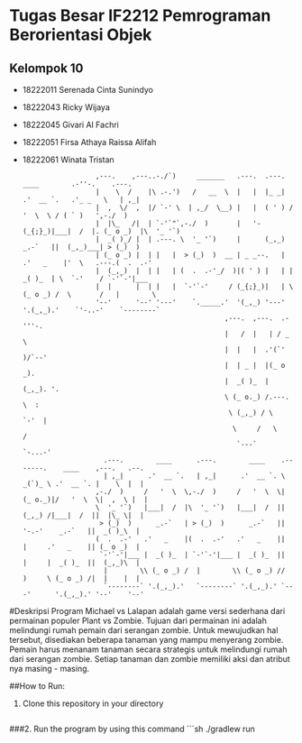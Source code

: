 # Tugas Besar IF2212 Pemrograman Berorientasi Objek
## Kelompok 10
- 18222011 Serenada Cinta Sunindyo
- 18222043 Ricky Wijaya
- 18222045 Givari Al Fachri
- 18222051 Firsa Athaya Raissa Alifah
- 18222061 Winata Tristan

                        ,---.    ,---..-./`)     _______   .---.  .---.    ____        .-''-.    .---.             
                        |    \  /    |\ .-.')   /   __  \  |   |  |_ _|  .'  __ `.   .'_ _   \   | ,_|             
                        |  ,  \/  ,  |/ `-' \  | ,_/  \__) |   |  ( ' ) /   '  \  \ / ( ` )   ',-./  )             
                        |  |\_   /|  | `-'`"`,-./  )       |   '-(_{;}_)|___|  /  |. (_ o _)  |\  '_ '`)           
                        |  _( )_/ |  | .---. \  '_ '`)     |      (_,_)    _.-`   ||  (_,_)___| > (_)  )           
                        | (_ o _) |  | |   |  > (_)  )  __ | _ _--.   | .'   _    |'  \   .---.(  .  .-'           
                        |  (_,_)  |  | |   | (  .  .-'_/  )|( ' ) |   | |  _( )_  | \  `-'    / `-'`-'|___         
                        |  |      |  | |   |  `-'`-'     / (_{;}_)|   | \ (_ o _) /  \       /   |        \        
                        '--'      '--' '---'    `._____.'  '(_,_) '---'  '.(_,_).'    `'-..-'    `--------`        
                                                        ,---.  ,---.  .-'''-.                                      
                                                        |   /  |   | / _     \                                     
                                                        |  |   |  .'(`' )/`--'                                     
                                                        |  | _ |  |(_ o _).                                        
                                                        |  _( )_  | (_,_). '.                                      
                                                        \ (_ o._) /.---.  \  :                                     
                                                         \ (_,_) / \    `-'  |                                     
                                                          \     /   \       /                                     
                                                           `---`     `-...-'                                       
                          .---.        ____      .---.        ____    .-------.    ____    ,---.   .--.            
                          | ,_|      .'  __ `.   | ,_|      .'  __ `. \  _(`)_ \ .'  __ `. |    \  |  |            
                        ,-./  )     /   '  \  \,-./  )     /   '  \  \| (_ o._)|/   '  \  \|  ,  \ |  |            
                        \  '_ '`)   |___|  /  |\  '_ '`)   |___|  /  ||  (_,_) /|___|  /  ||  |\_ \|  |            
                         > (_)  )      _.-`   | > (_)  )      _.-`   ||   '-.-'    _.-`   ||  _( )_\  |            
                        (  .  .-'   .'   _    |(  .  .-'   .'   _    ||   |     .'   _    || (_ o _)  |            
                         `-'`-'|___ |  _( )_  | `-'`-'|___ |  _( )_  ||   |     |  _( )_  ||  (_,_)\  |            
                          |        \\ (_ o _) /  |        \\ (_ o _) //   )     \ (_ o _) /|  |    |  |            
                          `--------` '.(_,_).'   `--------` '.(_,_).' `---'      '.(_,_).' '--'    '--'            


#Deskripsi Program
Michael vs Lalapan adalah game versi sederhana dari permainan populer Plant vs Zombie. Tujuan dari permainan ini adalah melindungi rumah pemain dari serangan zombie. Untuk mewujudkan hal tersebut, disediakan beberapa tanaman yang mampu menyerang zombie. Pemain harus menanam tanaman secara strategis untuk melindungi rumah dari serangan zombie. Setiap tanaman dan zombie memiliki aksi dan atribut nya masing - masing.

##How to Run:
1. Clone this repository in your directory
    ```sh git clone https://github.com/rickywijayaaa/Tubes-OOP-PlantsVsZombies.git

###2. Run the program by using this command
    ```sh ./gradlew run


